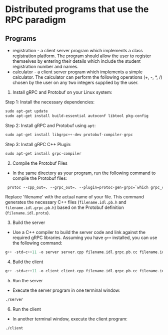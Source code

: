 # Distributed programs that use the RPC paradigm

## Programs

- registration - a client server program which implements a class registration platform. The program should allow the user to register themselves by entering their details which include the student registration number and names.
- calculator - a client server program which implements a simple calculator. The calculator can perform the following operations (+, -, *, /) chosen by the user on any two integers supplied by the user.

1. Install gRPC and Protobuf on your Linux system:

Step 1: Install the necessary dependencies:

```css
sudo apt-get update
sudo apt-get install build-essential autoconf libtool pkg-config
```

Step 2: Install gRPC and Protobuf using `apt`:

```css
sudo apt-get install libgrpc++-dev protobuf-compiler-grpc
```

Step 3: Install gRPC C++ Plugin:

```css
sudo apt-get install grpc-compiler
```

2. Compile the Protobuf Files

- In the same directory as your program, run the following command to compile the Protobuf files:

```css
 protoc --cpp_out=. --grpc_out=. --plugin=protoc-gen-grpc=`which grpc_cpp_plugin` filename.idl.proto
```

Replace 'filename' with the actual name of your file. This command generates the necessary C++ files (`filename.idl.pb.h` and `filename.idl.grpc.pb.h`) based on the Protobuf definition (`filename.idl.proto`).

3. Build the server

- Use a C++ compiler to build the server code and link against the required gRPC libraries. Assuming you have `g++` installed, you can use the following command:

```c
g++ -std=c++11 -o server server.cpp filename.idl.grpc.pb.cc filename.idl.pb.cc -lgrpc++ -lgrpc -lprotobuf -pthread
```

4. Build the client

```c
g++ -std=c++11 -o client client.cpp filename.idl.grpc.pb.cc filename.idl.pb.cc -lgrpc++ -lgrpc -lprotobuf -pthread
```

5. Run the server

- Execute the server program in one terminal window:

```bash
./server
```

6. Run the client

- In another terminal window, execute the client program:

```bash
./client
```
